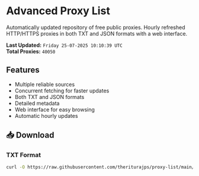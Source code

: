 # Advanced Proxy List

Automatically updated repository of free public proxies. Hourly refreshed HTTP/HTTPS proxies in both TXT and JSON formats with a web interface.

**Last Updated:** `Friday 25-07-2025 10:10:39 UTC`  
**Total Proxies:** `40050`

## Features
- Multiple reliable sources
- Concurrent fetching for faster updates
- Both TXT and JSON formats
- Detailed metadata
- Web interface for easy browsing
- Automatic hourly updates

## 📥 Download

### TXT Format
```bash
curl -O https://raw.githubusercontent.com/theriturajps/proxy-list/main/proxies.txt